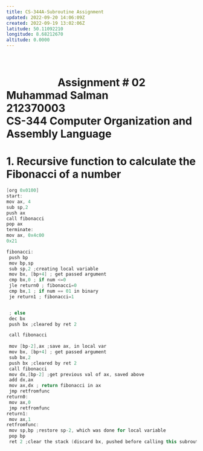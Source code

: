 ```yaml
---
title: CS-344A-Subroutine Assignment
updated: 2022-09-20 14:06:09Z
created: 2022-09-19 13:02:06Z
latitude: 50.11092210
longitude: 8.68212670
altitude: 0.0000
---
```



<h1>
<br>
<center>Assignment # 02</center>
 Muhammad Salman <br>212370003<br> CS-344 Computer Organization and Assembly Language
<br>

</h1>

# 1. Recursive function to calculate the Fibonacci of a number

```c++
[org 0x0100]
start:	
mov ax, 4
sub sp,2
push ax
call fibonacci
pop ax
terminate:			
mov ax, 0x4c00
0x21

fibonacci:
 push bp 
 mov bp,sp 
 sub sp,2 ;creating local variable 
 mov bx, [bp+4] ; get passed argument 
 cmp bx,0 ; if num <=0 
 jle return0 ; fibonacci=0 
 cmp bx,1 ; if num == 01 in binary
 je return1 ; fibonacci=1 


 ; else 
 dec bx 
 push bx ;cleared by ret 2 

 call fibonacci 
 
 mov [bp-2],ax ;save ax, in local var 
 mov bx, [bp+4] ; get passed argument 
 sub bx,2 
 push bx ;cleared by ret 2 
 call fibonacci 
 mov dx,[bp-2] ;get previous val of ax, saved above 
 add dx,ax 
 mov ax,dx ; return fibonacci in ax 
 jmp retfromfunc 
return0: 
 mov ax,0 
 jmp retfromfunc 
return1: 
 mov ax,1 
retfromfunc: 
 mov sp,bp ;restore sp-2, which was done for local variable 
 pop bp 
 ret 2 ;clear the stack (discard bx, pushed before calling this subroutine)
```